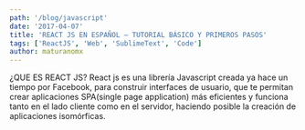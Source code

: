 ```yaml
---
path: '/blog/javascript'
date: '2017-04-07'
title: 'REACT JS EN ESPAÑOL – TUTORIAL BÁSICO Y PRIMEROS PASOS'
tags: ['ReactJS', 'Web', 'SublimeText', 'Code']
author: maturanomx
---
```


¿QUE ES REACT JS?
React js es una librería Javascript creada ya hace un tiempo por Facebook, para construir interfaces de usuario, que te permitan crear aplicaciones SPA(single page application) más eficientes y funciona tanto en el lado cliente como en el servidor, haciendo posible la creación de aplicaciones isomórficas.

